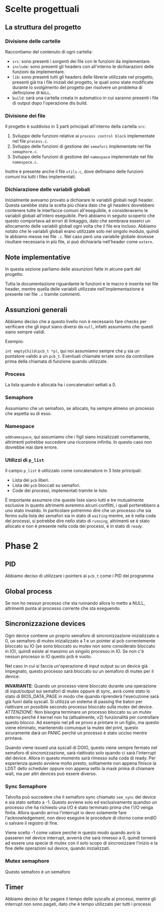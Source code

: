 # Scelte progettuali

## La struttura del progetto

### Divisione delle cartelle
Raccontiamo del contenuto di ogni cartella:
- `src`: sono presenti i sorgenti dei file con le funzioni da implementare.
- `include`: sono presenti gli headers con all'interno le dichiarazioni delle funzioni da implementare.
- `lib`: sono presenti tutti gli headers delle librerie utilizzate nel progetto, presenti già tra i file iniziali del progetto, le quali sono state modificate durante lo svolgimento del progetto per risolvere un problema di definizione di `NULL`.
- `build`: sarà una cartella creata in automatico in cui saranno presenti i file di output dopo l'operazione dis build.

### Divisione dei file
Il progetto è suddiviso in 3 parti principali all'interno della cartella `src`:
1. Sviluppo delle funzioni relative ai `process control block` implementate nel file `process.c`.
2. Sviluppo delle funzioni di gestione dei `semafori` implementate nel file `semaphore.c`.
3. Sviluppo delle funzioni di gestione del `namespace` implementate nel file `namespace.c`.

Inoltre è presente anche il file `utils.c`, dove definiamo delle funzioni comuni tra tutti i files implementati. 

### Dichiarazione delle variabili globali
Inizialmente avevamo provato a dichiarare le variabili globali negli header. Questa sarebbe stata la scelta più chiara dato che gli headers dovrebbero contenere tutte le interfacce comuni all'eseguibile, e consideravamo le variabili globali all'intero eseguibile.
Però abbiamo in seguito scoperto che questo comportava ad errori di linkaggio, dato che sembrava esserci un allocamento delle variabili globali ogni volta che il file era incluso.
Abbiamo notato che le variabili globali erano utilizzate solo nel singolo modulo, quindi le abbiamo messe nei file `.c`. Nel caso però una variabile globale dovesse risultare necessaria in più file, si può dichiararla nell'header come `extern`.

## Note implementative
In questa sezione parliamo delle assunzioni fatte in alcune parti del progetto.

Tutta la documentazione riguardante le funzioni e le macro è inserita nei file header, mentre quella delle variabili utilizzate nell'implementazione è presente nei file `.c` tramite commenti.

## Assunzioni generali
Abbiamo deciso che a questo livello non è necessario fare checks per verificare che gli input siano diversi da `null`, infatti assumiamo che questi siano sempre validi.

Esempio:

`int emptyChild(pcb_t *p)`, qui noi assumiamo sempre che `p` sia un puntatore valido a un `pcb_t`. Eventuali chiamate errate sono da controllare prima della chiamata di funzione quando utilizzate.

### Process
La lista quando è allocata ha i concatenatori settati a 0.

### Semaphore

Assumiamo che un semaforo, se allocato, ha sempre almeno un processo che aspetta su di esso.

### Namespace
`addnamespace`, qui assumiamo che i figli siano inizializzati correttamente, altrimenti potrebbe succedere una ricorsione infinita.
In questo caso non dovrebbe mai dare errore.

### Utilizzi di `p_list`
Il campo `p_list` è utilizzato come concatenatore in 3 liste principali:
- Lista dei `pcb` liberi.
- Lista dei `pcb` bloccati su semafori.
- Code dei processi, implementati tramite le liste.

È importante assumere che queste liste siano tutti e tre mutualmente esclusive in quanto altrimenti avremmo alcuni conflitti, i quali porterebbero a uno stato invalido.
In particolare potremmo dire che un processo che sia fermo sulla lista dei semafori sia in stato di *`waiting`* mentre, se è nella coda dei processi, si potrebbe dire nello stato di *`running`*, altrimenti se è stato allocato e non è presente nella coda dei processi, è in stato di *`ready`*.


# Phase 2

## PID

Abbiamo deciso di utilizzare i pointers ai `pcb_t` come i PID del programma

## Global process

Se non ho nessun processo che sta runnando allora lo metto a NULL, altrimenti punta al processo corrente che sta eseguendo.

## Sincronizzazione devices

Ogni device contiene un proprio semaforo di sincronizzazione inizializzato a 0, un semaforo di mutex inizializzato a 1 e un pointer al pcb correntemente bloccato su IO (se sono bloccato su mutex non sono considerato bloccato in IO), quindi esiste al massimo un singolo processo in IO. Se non c'è nessun processo io IO questo pcb è vuoto.

Nel caso in cui si faccia un'operazione di input output su un device già impegnato, questo processo sarà bloccato su un semaforo di mutex per il device.

**INVARIANTE**: Quando un processo viene bloccato durante una operazione di input/output sui semafori di mutex oppure di sync, avrà come stato lo stato di BIOS_DATA_PAGE in modo che quando riprenderà l'esecuzione sarà già fuori dalla syscall. Si utilizza un sistema di passing the baton per riattivare un possibile secondo processo bloccato sulla mutex del device. 
*ATTENZIONE*: Non bisogna terminare un processo bloccato su un mutex esterno perché il kernel non ha (attualmente, v2) funzionalità per controllare questo blocco.
Ad esempio nel p8 se provo a printare in un figlio, ma questo viene eliminato, mantenendo comunque la mutex del print, questo sicuramente darà un PANIC perché un processo è stato ucciso mentre printava.

Quando viene issued una syscall di DOIO, questo viene sempre fermato nel semaforo di sincronizzazione, sarà riattivato solo quando ci sarà l'interrupt del device. Allora in questo momento sarà rimesso sulla coda di ready.
Per esperienza questo avviene molto presto, solitamente non appena finisce la LDST dello scheduler oppure non appena setto la mask prima di chiamare wait, ma per altri devices può essere diverso.

### Sync Semaphore

Talvolta può succedere che il semaforo sync chiamato `sem_sync` del device e sia stato settato a -1.
Questo avviene solo ed esclusivamente quandso un processo che ha richiesto una I/O è stato terminato prima che l'I/O venga finita. Allora quando arriva l'interrupt io devo solamente fare l'acknowledgement, non devo eseguire le procedure di ritorno come endIO o salvare il registro di fine.

Viene scelto -1 come valore perché in questo modo quando avrò la passeren nel device interrupt, avverrà che sarà rimesso a 0, quindi 
tornerà ad essere una specie di mutex con il solo scopo di sincronizzare l'inizio e la fine delle operazioni sul device, quando inizializzati.

### Mutex semaphore

Questo semaforo è un semaforo

## Timer

Abbiamo deciso di far pagare il tempo delle syscalls ai processi, mentre gli interrupt non sono pagati, dato che è tempo utilizzato per tutti i processi